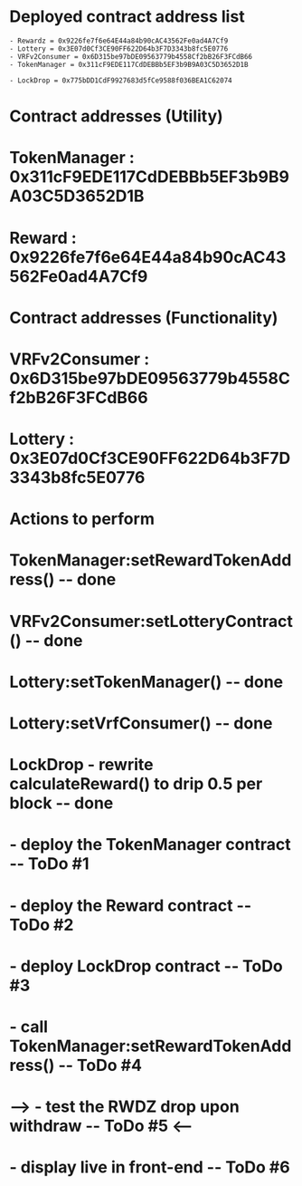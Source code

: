 # Deployed contract address list 
    
    - Rewardz = 0x9226fe7f6e64E44a84b90cAC43562Fe0ad4A7Cf9
    - Lottery = 0x3E07d0Cf3CE90FF622D64b3F7D3343b8fc5E0776
    - VRFv2Consumer = 0x6D315be97bDE09563779b4558Cf2bB26F3FCdB66
    - TokenManager = 0x311cF9EDE117CdDEBBb5EF3b9B9A03C5D3652D1B

    - LockDrop = 0x775bDD1CdF9927683d5fCe9588f036BEA1C62074


#       Contract addresses (Utility)
# 
# TokenManager  : 0x311cF9EDE117CdDEBBb5EF3b9B9A03C5D3652D1B      
# Reward        : 0x9226fe7f6e64E44a84b90cAC43562Fe0ad4A7Cf9  
# 


#       Contract addresses (Functionality)
#
# VRFv2Consumer : 0x6D315be97bDE09563779b4558Cf2bB26F3FCdB66    
# Lottery       : 0x3E07d0Cf3CE90FF622D64b3F7D3343b8fc5E0776    
#


#       Actions to perform
# 
# TokenManager:setRewardTokenAddress()   -- done
# VRFv2Consumer:setLotteryContract()     -- done
# Lottery:setTokenManager()              -- done     
# Lottery:setVrfConsumer()               -- done
#  
#
# LockDrop - rewrite calculateReward() to drip 0.5 per block    -- done
#          - deploy the TokenManager contract                       -- ToDo #1
#          - deploy the Reward contract                             -- ToDo #2
#          - deploy LockDrop contract                               -- ToDo #3 
#          - call TokenManager:setRewardTokenAddress()              -- ToDo #4  
#    -->   - test the RWDZ drop upon withdraw                       -- ToDo #5  <--
#          - display live in front-end                              -- ToDo #6
#

